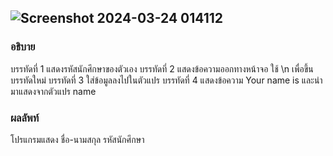 ## ![Screenshot 2024-03-24 014112](https://github.com/ironmanwin1/03376836-OOP-2566-Lab-03/assets/144198724/e8d07176-af40-4d48-b8c3-ad3acd348e95)
### อธิบาย 
บรรทัดที่ 1 แสดงรหัสนักศึกษาของตัวเอง บรรทัดที่ 2 แสดงข้อความออกทางหน้าจอ ใช้ \n เพื่อขึ้นบรรทัดใหม่ บรรทัดที่ 3 ใส่ข้อมูลลงไปในตัวแปร บรรทัดที่ 4 แสดงข้อความ Your name is และนำมาแสดงจากตัวแปร name
### ผลลัพท์ 
โปรแกรมแสดง ชื่อ-นามสกุล รหัสนักศึกษา
